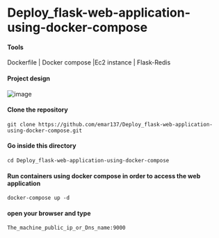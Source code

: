 # Deploy_flask-web-application-using-docker-compose
#### Tools 
Dockerfile | Docker compose |Ec2 instance | Flask-Redis
#### Project design
![image](https://github.com/user-attachments/assets/c19b6f41-e0b6-469c-8266-6b9462c8cab4)

#### Clone the repository
```
git clone https://github.com/emar137/Deploy_flask-web-application-using-docker-compose.git
```
#### Go inside this directory
```
cd Deploy_flask-web-application-using-docker-compose
```
#### Run containers using docker compose  in order to access the web application
```
docker-compose up -d
```
#### open your browser and type
```
The_machine_public_ip_or_Dns_name:9000
```
